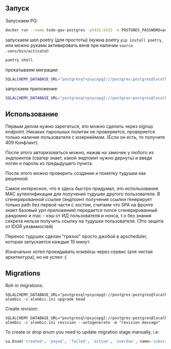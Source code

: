 ## Запуск

Запускаем PG:
```bash
docker run --name todo-gav-postgres -p5432:5432 -e POSTGRES_PASSWORD=postgres -d -e POSTGRES_DB=dbname postgres:15
```

запускаем шел poetry (для простоты) (нужна poetry `pip install poetry`, или можно руками активировать венв при наличии `source .venv/bin/activate`):
```bash
poetry shell
```

прокатываем миграции:
```bash
SQLALCHEMY_DATABASE_URL="postgresql+psycopg2://postgres:postgres@localhost:5432/dbname" alembic -c alembic.ini upgrade head
```

запускаем приложение:
```bash
SQLALCHEMY_DATABASE_URL="postgresql+psycopg2://postgres:postgres@localhost:5432/dbname" python3 main.py
```

## Использование

Первым делом нужно зарегаться, это можно сделать через signup endpoint. Никаких парольных политик не проверяется, проверяется только наличие пользователя с юзернеймом. (Если он есть, то получите 409 Конфликт).

После этого авторизоваться можно, нажав на замочек у любого из эндпоинтов (свагер знает, какой эндпоинт нужно дернуть) и введя логин и пароль из предыдущего пункта.

После этого можно проверить создание и пометку тудушки как решенной.

Самое интересное, что я здесь быстро придумал, это использование MAC аутентификации для получения тудушек другого пользователя. В сгенерированной ссылке (эндпоинт получения ссылки генерирует только path без первой части с хостом, считаем что SPA на фронте знает базовый урл приложения) передается nonce сгенерированный рандомно и mac - хэш от ИД пользователя и нонса, т.о без знания секрета нельзя получить ссылку на тудушки пользователя. (Это защита от IDOR уязвимостей)

Перенос тудушек сделан "грязно" просто джобой в apscheduler, которая запускается каждые 10 минут.

Изначально хотел прокидывать юзкейсы через сервис (аля чистая архитектура), но не успел :(

## Migrations

Roll-in migrations:
```shell
SQLALCHEMY_DATABASE_URL="postgresql+psycopg2://postgres:postgres@localhost:5432/dbname" alembic -c alembic.ini upgrade head
```

Create revision:
```shell
SQLALCHEMY_DATABASE_URL="postgresql+psycopg2://postgres:postgres@localhost:5432/dbname" alembic -c alembic.ini revision --autogenerate -m "revision message"
```

To create or drop enum you need to update migration stage manually, i.e:
```python
sa.Enum('created', 'payed', 'failed', 'active', 'overdue', name='subscriptionstatus').create(op.get_bind())
```